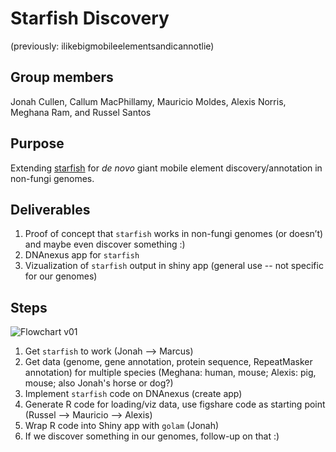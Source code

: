 # Starfish Discovery

(previously: ilikebigmobileelementsandicannotlie)

## Group members

Jonah Cullen, Callum MacPhillamy, Mauricio Moldes, Alexis Norris, Meghana Ram, and Russel Santos

## Purpose

Extending [starfish](https://github.com/egluckthaler/starfish) for *de novo* giant mobile element discovery/annotation in non-fungi genomes.

## Deliverables

1. Proof of concept that `starfish` works in non-fungi genomes (or doesn’t) and maybe even discover something :)   
2. DNAnexus app for `starfish` 
3. Vizualization of `starfish` output in shiny app (general use -- not specific for our genomes)  

## Steps

![Flowchart v01](https://github.com/collaborativebioinformatics/ilikebigmobileelementsandicannotlie/blob/main/flowchart_2024-08-28-1455.png)


1. Get `starfish` to work (Jonah --> Marcus)  
2. Get data (genome, gene annotation, protein sequence, RepeatMasker annotation) for multiple species (Meghana: human, mouse; Alexis: pig, mouse; also Jonah's horse or dog?) 
3. Implement `starfish` code on DNAnexus (create app)
4. Generate R code for loading/viz data, use figshare code as starting point (Russel --> Mauricio --> Alexis) 
5. Wrap R code into Shiny app with `golam` (Jonah)
6. If we discover something in our genomes, follow-up on that :)
